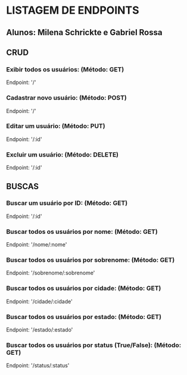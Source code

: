# LISTAGEM DE ENDPOINTS
## Alunos: Milena Schrickte e Gabriel Rossa

## CRUD

### Exibir todos os usuários: (Método: GET)
Endpoint: '/'

### Cadastrar novo usuário: (Método: POST)
Endpoint: '/'

### Editar um usuário: (Método: PUT)
Endpoint: '/:id'

### Excluir um usuário: (Método: DELETE)
Endpoint: '/:id'

## BUSCAS

### Buscar um usuário por ID: (Método: GET)
Endpoint: '/:id'

### Buscar todos os usuários por nome: (Método: GET)
Endpoint: '/nome/:nome'

### Buscar todos os usuários por sobrenome: (Método: GET)
Endpoint: '/sobrenome/:sobrenome'

### Buscar todos os usuários por cidade: (Método: GET)
Endpoint: '/cidade/:cidade'

### Buscar todos os usuários por estado: (Método: GET)
Endpoint: '/estado/:estado'

### Buscar todos os usuários por status (True/False): (Método: GET)
Endpoint: '/status/:status'